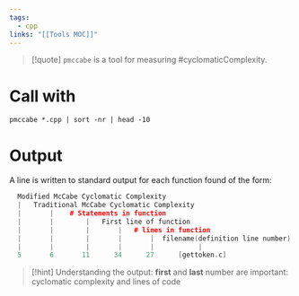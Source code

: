 ```yaml
---
tags:
  - cpp
links: "[[Tools MOC]]"
---
```


> [!quote] `pmccabe` is a tool for measuring #cyclomaticComplexity.

# Call with

```
pmccabe *.cpp | sort -nr | head -10
```

# Output

 A line is written to standard output for each function found of the form:

```cpp
  Modified McCabe Cyclomatic Complexity
  |   Traditional McCabe Cyclomatic Complexity
  |       |    # Statements in function
  |       |        |   First line of function
  |       |        |       |   # lines in function
  |       |        |       |       |  filename(definition line number):function
  |       |        |       |       |           |
  5       6       11      34      27      [gettoken.c]
```

> [!hint] Understanding the output:
> **first** and **last** number are important: cyclomatic complexity and lines of code
